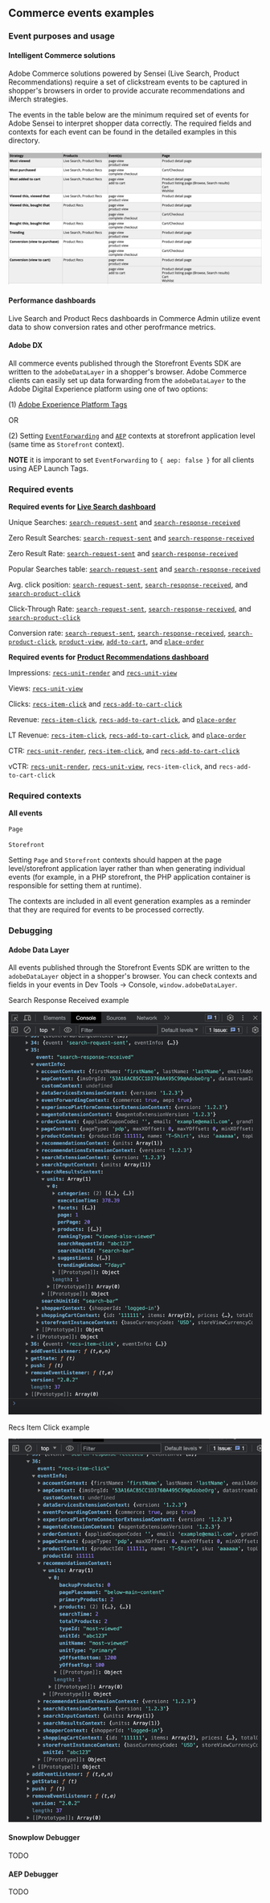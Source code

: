 ## Commerce events examples

### Event purposes and usage

#### Intelligent Commerce solutions

Adobe Commerce solutions powered by Sensei (Live Search, Product Recommendations) require a set of clickstream events to be captured in shopper's browsers in order to provide accurate recommendations and iMerch strategies.

The events in the table below are the minimum required set of events for Adobe Sensei to interpret shopper data correctly. The required fields and contexts for each event can be found in the detailed examples in this directory.

![event strategies](/examples/imerch_strategy_events.png)

#### Performance dashboards

Live Search and Product Recs dashboards in Commerce Admin utilize event data to show conversion rates and other perofrmance metrics.

#### Adobe DX

All commerce events published through the Storefront Events SDK are written to the `adobeDataLayer` in a shopper's browser. Adobe Commerce clients can easily set up data forwarding from the `adobeDataLayer` to the Adobe Digital Experience platform using one of two options:

(1) [Adobe Experience Platform Tags](https://experienceleague.adobe.com/docs/commerce-merchant-services/experience-platform-connector/event-forwarding/using-tags.html?lang=en)

OR

(2) Setting [`EventForwarding`](./example-contexts/mock-event-forwarding-context.md) and [`AEP`](./example-contexts/mock-aep-context.md) contexts at storefront application level (same time as `Storefront` context).

**NOTE** it is imporant to set `EventForwarding` to `{ aep: false }` for all clients using AEP Launch Tags.

### Required events

**Required events for [Live Search dashboard](https://experienceleague.adobe.com/docs/commerce-merchant-services/live-search/live-search-admin/performance.html?lang=en)**

Unique Searches: [`search-request-sent`](./search-request-sent.md) and [`search-response-received`](./search-response-received.md)

Zero Result Searches: [`search-request-sent`](./search-request-sent.md) and [`search-response-received`](./search-response-received.md)

Zero Result Rate: [`search-request-sent`](./search-request-sent.md) and [`search-response-received`](./search-response-received.md)

Popular Searches table: [`search-request-sent`](./search-request-sent.md) and [`search-response-received`](./search-response-received.md)

Avg. click position: [`search-request-sent`](./search-request-sent.md), [`search-response-received`](./search-response-received.md), and [`search-product-click`](./search-product-click.md)

Click-Through Rate: [`search-request-sent`](./search-request-sent.md), [`search-response-received`](./search-response-received.md), and [`search-product-click`](./search-product-click.md)

Conversion rate: [`search-request-sent`](./search-request-sent.md), [`search-response-received`](./search-response-received.md), [`search-product-click`](./search-product-click.md), [`product-view`](./product-page-view.md), [`add-to-cart`](./add-to-cart.md), and [`place-order`](./place-order.md)

**Required events for [Product Recommendations dashboard](https://experienceleague.adobe.com/docs/commerce-merchant-services/product-recommendations/admin/workspace.html?lang=en)**

Impressions: [`recs-unit-render`](./recs-unit-render.md) and [`recs-unit-view`](./recs-unit-view.md)

Views: [`recs-unit-view`](./recs-unit-view.md)

Clicks: [`recs-item-click`](./recs-item-click.md) and [`recs-add-to-cart-click`](./recs-item-add-to-cart.md)

Revenue: [`recs-item-click`](./recs-item-click.md), [`recs-add-to-cart-click`](./recs-item-add-to-cart.md), and [`place-order`](./place-order.md)

LT Revenue: [`recs-item-click`](./recs-item-click.md), [`recs-add-to-cart-click`](./recs-item-add-to-cart.md), and [`place-order`](./place-order.md)

CTR: [`recs-unit-render`](./recs-unit-render.md), [`recs-item-click`](./recs-item-click.md), and [`recs-add-to-cart-click`](./recs-item-add-to-cart.md)

vCTR: [`recs-unit-render`](./recs-unit-render.md), [`recs-unit-view`](./recs-unit-view.md), `recs-item-click`, and `recs-add-to-cart-click`

### Required contexts

**All events**

`Page`

`Storefront`

Setting `Page` and `Storefront` contexts should happen at the page level/storefront application layer rather than when generating individual events (for example, in a PHP storefront, the PHP application container is responsible for setting them at runtime).

The contexts are included in all event generation examples as a reminder that they are required for events to be processed correctly.

### Debugging

#### Adobe Data Layer

All events published through the Storefront Events SDK are written to the `adobeDataLayer` object in a shopper's browser. You can check contexts and fields in your events in Dev Tools -> Console, `window.adobeDataLayer`.

Search Response Received example

![search response received example](/examples/search_response_received.png)

Recs Item Click example

![recs item click example](/examples/recs_item_click.png)

#### Snowplow Debugger

TODO

#### AEP Debugger

TODO
